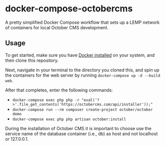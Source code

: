 # docker-compose-octobercms
A pretty simplified Docker Compose workflow that sets up a LEMP network of containers for local October CMS development.


## Usage

To get started, make sure you have [Docker installed](https://docs.docker.com/desktop/) on your system, and then clone this repository.

Next, navigate in your terminal to the directory you cloned this, and spin up the containers for the web server by running `docker-compose up -d --build web`.

After that completes, enter the following commands:
- `docker-compose exec php php -r "eval('?>'.file_get_contents('https://octobercms.com/api/installer'));"`
- `docker-compose run --rm composer create-project october/october demo`
- `docker-compose exec php php artisan october:install`

During the installation of October CMS it is important to choose use the service name of the database container (i.e., db) as host and not localhost or 127.0.0.1. 
